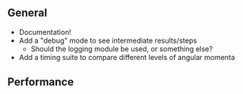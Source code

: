 ## General

* Documentation!
* Add a "debug" mode to see intermediate results/steps
  * Should the logging module be used, or something else?
* Add a timing suite to compare different levels of angular momenta

## Performance
